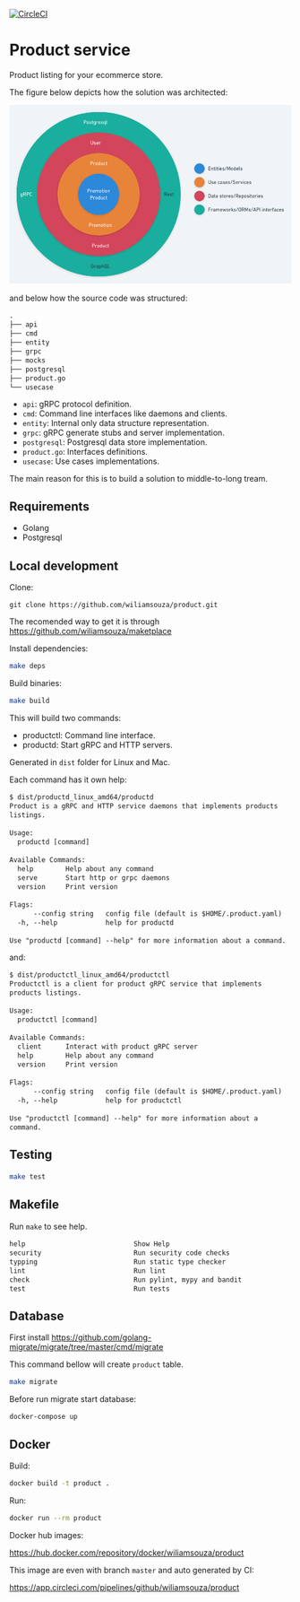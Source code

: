 [![CircleCI](https://circleci.com/gh/wiliamsouza/product.svg?style=shield)](https://app.circleci.com/pipelines/github/wiliamsouza/product?branch=master)

# Product service

Product listing for your ecommerce store.

The figure below depicts how the solution was architected:

[![Architecture](./docs/img/architecture.png)](./docs/img/architecture.png)

and below how the source code was structured:

```
.
├── api
├── cmd
├── entity
├── grpc
├── mocks
├── postgresql
├── product.go
└── usecase
```

* `api`: gRPC protocol definition.
* `cmd`: Command line interfaces like daemons and clients.
* `entity`: Internal only data structure representation.
* `grpc`: gRPC generate stubs and server implementation.
* `postgresql`: Postgresql data store implementation.
* `product.go`: Interfaces definitions.
* `usecase`: Use cases implementations.

The main reason for this is to build a solution to middle-to-long tream.

## Requirements

* Golang
* Postgresql

## Local development

Clone:
```
git clone https://github.com/wiliamsouza/product.git

```
The recomended way to get it is through https://github.com/wiliamsouza/maketplace

Install dependencies:
```bash
make deps
```
Build binaries:
```bash
make build
```
This will build two commands:

* productctl: Command line interface.
* productd: Start gRPC and HTTP servers.

Generated in `dist` folder for Linux and Mac.

Each command has it own help:
```
$ dist/productd_linux_amd64/productd 
Product is a gRPC and HTTP service daemons that implements products listings.

Usage:
  productd [command]

Available Commands:
  help        Help about any command
  serve       Start http or grpc daemons
  version     Print version

Flags:
      --config string   config file (default is $HOME/.product.yaml)
  -h, --help            help for productd

Use "productd [command] --help" for more information about a command.
```
and:
```
$ dist/productctl_linux_amd64/productctl 
Productctl is a client for product gRPC service that implements products listings.

Usage:
  productctl [command]

Available Commands:
  client      Interact with product gRPC server
  help        Help about any command
  version     Print version

Flags:
      --config string   config file (default is $HOME/.product.yaml)
  -h, --help            help for productctl

Use "productctl [command] --help" for more information about a command.
```
## Testing
```bash
make test
```
## Makefile

Run `make` to see help.
```
help                           Show Help
security                       Run security code checks
typping                        Run static type checker
lint                           Run lint
check                          Run pylint, mypy and bandit
test                           Run tests
```
## Database

First install https://github.com/golang-migrate/migrate/tree/master/cmd/migrate

This command bellow will create `product` table.
```bash
make migrate
```
Before run migrate start database:
```
docker-compose up
```
## Docker

Build:
```bash
docker build -t product .
```
Run:
```bash
docker run --rm product
```
Docker hub images:

https://hub.docker.com/repository/docker/wiliamsouza/product

This image are even with branch `master` and auto generated by CI:

https://app.circleci.com/pipelines/github/wiliamsouza/product

